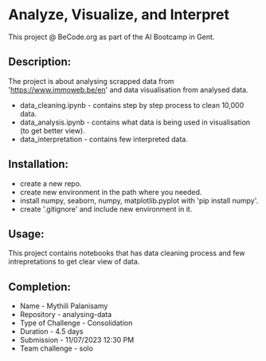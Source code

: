 # Analyze, Visualize, and Interpret
This project @ BeCode.org as part of the AI Bootcamp in Gent.

## Description:
The project is about analysing scrapped data from 'https://www.immoweb.be/en' and data visualisation from analysed data.
* data_cleaning.ipynb - contains step by step process to clean 10,000 data.
* data_analysis.ipynb - contains what data is being used in visualisation (to get better view).
* data_interpretation - contains few interpreted data.

## Installation:
* create a new repo. 
* create new environment in the path where you needed.
* install numpy, seaborn, numpy, matplotlib.pyplot with 'pip install numpy'.
* create '.gitignore' and include new environment in it.

## Usage:
 This project contains notebooks that has data cleaning process and few intrepretations to get clear view of data.

## Completion:
* Name - Mythili Palanisamy
* Repository - analysing-data
* Type of Challenge - Consolidation
* Duration - 4.5 days
* Submission - 11/07/2023 12:30 PM
* Team challenge - solo